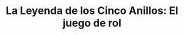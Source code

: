 ---
collection: rolLudoteca
title: 'La Leyenda de los Cinco Anillos: El juego de rol'
image: l5r02es_m_1.png
editorial: 'Fantasy Flight Games'
editorial_ref: 'http://www.fantasyflightgames.es/juegos/articulo/l'
isbn: '8435407624979'
type: 'Básico'
web: http://www.fantasyflightgames.es/juegos/articulo/la_leyenda_de_los_cinco_anillos_el_juego_de_rol/la_leyenda_de_los_cinco_anillos_el_juego_de_rol
format: 'Libro tapa dura'
system: 'La Leyenda de los Cinco Anillos'
created_at: '2021-01-08T12:47:37+00:00'
---